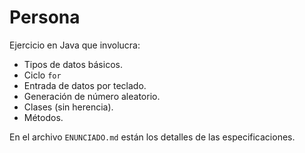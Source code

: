 # Persona
Ejercicio en Java que involucra:
* Tipos de datos básicos.
* Ciclo `for`
* Entrada de datos por teclado.
* Generación de número aleatorio.
* Clases (sin herencia).
* Métodos.

En el archivo `ENUNCIADO.md` están los detalles de las especificaciones.
